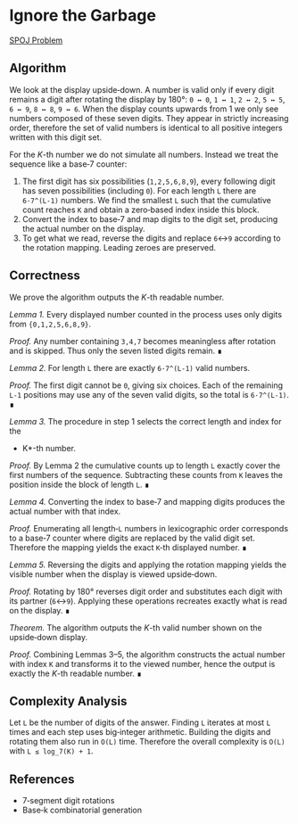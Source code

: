 # Ignore the Garbage

[SPOJ Problem](https://www.spoj.com/problems/IGARB/)

## Algorithm

We look at the display upside‑down.  A number is valid only if every digit
remains a digit after rotating the display by 180°:
`0 ↔ 0`, `1 ↔ 1`, `2 ↔ 2`, `5 ↔ 5`, `6 ↔ 9`, `8 ↔ 8`, `9 ↔ 6`.
When the display counts upwards from 1 we only see numbers composed of
these seven digits.  They appear in strictly increasing order, therefore the
set of valid numbers is identical to all positive integers written with this
digit set.

For the *K*-th number we do not simulate all numbers.  Instead we treat the
sequence like a base‑7 counter:

1. The first digit has six possibilities (`1,2,5,6,8,9`), every following digit
   has seven possibilities (including `0`).  For each length `L` there are
   `6·7^(L‑1)` numbers.  We find the smallest `L` such that the cumulative count
   reaches `K` and obtain a zero‑based index inside this block.
2. Convert the index to base‑7 and map digits to the digit set, producing the
   actual number on the display.
3. To get what we read, reverse the digits and replace `6`↔`9` according to the
   rotation mapping.  Leading zeroes are preserved.

## Correctness

We prove the algorithm outputs the *K*-th readable number.

*Lemma 1.* Every displayed number counted in the process uses only digits from
`{0,1,2,5,6,8,9}`.

*Proof.* Any number containing `3,4,7` becomes meaningless after rotation and is
skipped.  Thus only the seven listed digits remain. ∎

*Lemma 2.* For length `L` there are exactly `6·7^(L‑1)` valid numbers.

*Proof.* The first digit cannot be `0`, giving six choices.  Each of the
remaining `L‑1` positions may use any of the seven valid digits, so the total is
`6·7^(L‑1)`. ∎

*Lemma 3.* The procedure in step 1 selects the correct length and index for the
* K*-th number.

*Proof.* By Lemma 2 the cumulative counts up to length `L` exactly cover the
first numbers of the sequence.  Subtracting these counts from `K` leaves the
position inside the block of length `L`. ∎

*Lemma 4.* Converting the index to base‑7 and mapping digits produces the actual
number with that index.

*Proof.* Enumerating all length‑`L` numbers in lexicographic order corresponds to
a base‑7 counter where digits are replaced by the valid digit set.  Therefore
the mapping yields the exact `K`‑th displayed number. ∎

*Lemma 5.* Reversing the digits and applying the rotation mapping yields the
visible number when the display is viewed upside‑down.

*Proof.* Rotating by 180° reverses digit order and substitutes each digit with
its partner (`6`↔`9`).  Applying these operations recreates exactly what is read
on the display. ∎

*Theorem.* The algorithm outputs the *K*-th valid number shown on the upside‑down
display.

*Proof.* Combining Lemmas 3–5, the algorithm constructs the actual number with
index `K` and transforms it to the viewed number, hence the output is exactly
the *K*-th readable number. ∎

## Complexity Analysis

Let `L` be the number of digits of the answer.  Finding `L` iterates at most `L`
times and each step uses big‑integer arithmetic.  Building the digits and
rotating them also run in `O(L)` time.  Therefore the overall complexity is
`O(L)` with `L ≤ log_7(K) + 1`.

## References

- 7‑segment digit rotations
- Base‑k combinatorial generation
